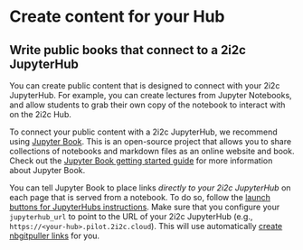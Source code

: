 # Create content for your Hub

## Write public books that connect to a 2i2c JupyterHub

You can create public content that is designed to connect with your
2i2c JupyterHub. For example, you can create lectures from Jupyter Notebooks, and allow
students to grab their own copy of the notebook to interact with on the 2i2c
Hub.

To connect your public content with a 2i2c JupyterHub, we recommend using [Jupyter
Book](https://jupyterbook.org). This is an open-source project that allows you
to share collections of notebooks and markdown files as an online website and
book. Check out the [Jupyter Book getting started
guide](jb:start/overview) for more information about
Jupyter Book.

You can tell Jupyter Book to place links *directly to your 2i2c JupyterHub* on each
page that is served from a notebook. To do so, follow the [launch buttons for
JupyterHubs
instructions](https://jupyterbook.org/interactive/launchbuttons.html#jupyterhub-buttons-for-your-pages).
Make sure that you configure your `jupyterhub_url` to point to the URL of your
2i2c JupyterHub (e.g., `https://<your-hub>.pilot.2i2c.cloud`).
This will use automatically [create nbgitpuller links](nbgitpuller.md)
for you.

